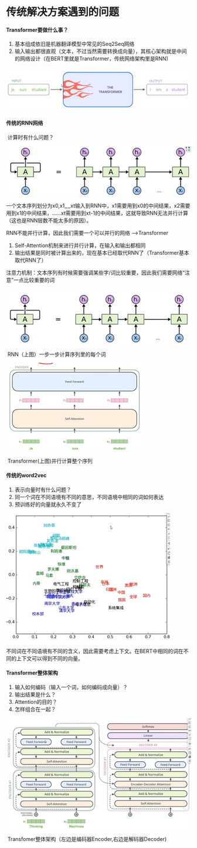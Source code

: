# 传统解决方案遇到的问题

#### Transformer要做什么事？

1. 基本组成依旧是机器翻译模型中常见的Seq2Seq网络
2. 输入输出都很直观（文本，不过当然需要转换成向量），其核心架构就是中间的网络设计（在BERT里就是Transformer，传统网络架构里是RNN)

![image-20200609101911135](https://raw.githubusercontent.com/MachineGunLin/markdown_pics/master/img/20200609101918.png)

#### 传统的RNN网络

​	计算时有什么问题？

![image-20200609102128252](https://raw.githubusercontent.com/MachineGunLin/markdown_pics/master/img/20200609102128.png)

一个文本序列划分为x0,x1,,,,xt输入到RNN中，x1需要用到x0的中间结果，x2需要用到x1的中间结果，......xt需要用到xt-1的中间结果，这就导致RNN无法并行计算（这也是RNN层数不能太多的原因）。



RNN不能并行计算，因此我们需要一个可以并行的网络 ——>Transformer

1. Self-Attention机制来进行并行计算，在输入和输出都相同
2. 输出结果是同时被计算出来的，现在基本已经取代RNN了（Transformer基本取代RNN了）

注意力机制：文本序列有时候需要强调某些字/词比较重要，因此我们需要网络“注意”一点比较重要的词

![image-20200609103013293](https://raw.githubusercontent.com/MachineGunLin/markdown_pics/master/img/20200609103013.png)

​											RNN（上图）一步一步计算序列里的每个词

![image-20200609103153946](https://raw.githubusercontent.com/MachineGunLin/markdown_pics/master/img/20200609103153.png)

​												Transformer(上图)并行计算整个序列

#### 传统的word2vec

1. 表示向量时有什么问题？
2. 同一个词在不同语境有不同的意思，不同语境中相同的词如何表达
3. 预训练好的向量就永久不变了

![image-20200609103352838](https://raw.githubusercontent.com/MachineGunLin/markdown_pics/master/img/20200609103352.png)

不同词在不同语境有不同的含义，因此需要考虑上下文。在BERT中相同的词在不同的上下文可以得到不同的向量。

#### Transformer整体架构

1. 输入如何编码（输入一个词，如何编码成向量）？
2. 输出结果是什么？
3. Attention的目的？
4. 怎样组合在一起？

![image-20200609103729939](https://raw.githubusercontent.com/MachineGunLin/markdown_pics/master/img/20200609103730.png)

​							Transfomer整体架构（左边是编码器Encoder,右边是解码器Decoder)